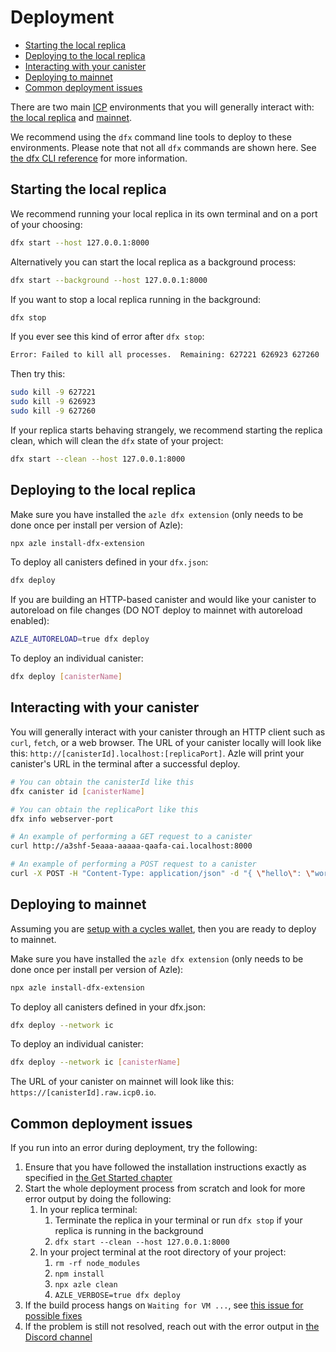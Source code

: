 # Deployment

-   [Starting the local replica](#starting-the-local-replica)
-   [Deploying to the local replica](#deploying-to-the-local-replica)
-   [Interacting with your canister](#interacting-with-your-canister)
-   [Deploying to mainnet](#deploying-to-mainnet)
-   [Common deployment issues](#common-deployment-issues)

There are two main [ICP](https://internetcomputer.org/) environments that you will generally interact with: [the local replica](#deploying-to-the-local-replica) and [mainnet](#deploying-to-mainnet).

We recommend using the `dfx` command line tools to deploy to these environments. Please note that not all `dfx` commands are shown here. See [the dfx CLI reference](https://internetcomputer.org/docs/current/references/cli-reference/dfx-parent) for more information.

## Starting the local replica

We recommend running your local replica in its own terminal and on a port of your choosing:

```bash
dfx start --host 127.0.0.1:8000
```

Alternatively you can start the local replica as a background process:

```bash
dfx start --background --host 127.0.0.1:8000
```

If you want to stop a local replica running in the background:

```bash
dfx stop
```

If you ever see this kind of error after `dfx stop`:

```bash
Error: Failed to kill all processes.  Remaining: 627221 626923 627260
```

Then try this:

```bash
sudo kill -9 627221
sudo kill -9 626923
sudo kill -9 627260
```

If your replica starts behaving strangely, we recommend starting the replica clean, which will clean the `dfx` state of your project:

```bash
dfx start --clean --host 127.0.0.1:8000
```

## Deploying to the local replica

Make sure you have installed the `azle dfx extension` (only needs to be done once per install per version of Azle):

```bash
npx azle install-dfx-extension
```

To deploy all canisters defined in your `dfx.json`:

```bash
dfx deploy
```

If you are building an HTTP-based canister and would like your canister to autoreload on file changes (DO NOT deploy to mainnet with autoreload enabled):

```bash
AZLE_AUTORELOAD=true dfx deploy
```

To deploy an individual canister:

```bash
dfx deploy [canisterName]
```

## Interacting with your canister

You will generally interact with your canister through an HTTP client such as `curl`, `fetch`, or a web browser. The URL of your canister locally will look like this: `http://[canisterId].localhost:[replicaPort]`. Azle will print your canister's URL in the terminal after a successful deploy.

```bash
# You can obtain the canisterId like this
dfx canister id [canisterName]

# You can obtain the replicaPort like this
dfx info webserver-port

# An example of performing a GET request to a canister
curl http://a3shf-5eaaa-aaaaa-qaafa-cai.localhost:8000

# An example of performing a POST request to a canister
curl -X POST -H "Content-Type: application/json" -d "{ \"hello\": \"world\" }" http://a3shf-5eaaa-aaaaa-qaafa-cai.localhost:8000
```

## Deploying to mainnet

Assuming you are [setup with a cycles wallet](https://internetcomputer.org/docs/current/developer-docs/getting-started/cycles/cycles-wallet), then you are ready to deploy to mainnet.

Make sure you have installed the `azle dfx extension` (only needs to be done once per install per version of Azle):

```bash
npx azle install-dfx-extension
```

To deploy all canisters defined in your dfx.json:

```bash
dfx deploy --network ic
```

To deploy an individual canister:

```bash
dfx deploy --network ic [canisterName]
```

The URL of your canister on mainnet will look like this: `https://[canisterId].raw.icp0.io`.

## Common deployment issues

If you run into an error during deployment, try the following:

1. Ensure that you have followed the installation instructions exactly as specified in [the Get Started chapter](./get_started.md#installation)
2. Start the whole deployment process from scratch and look for more error output by doing the following:
    1. In your replica terminal:
        1. Terminate the replica in your terminal or run `dfx stop` if your replica is running in the background
        2. `dfx start --clean --host 127.0.0.1:8000`
    2. In your project terminal at the root directory of your project:
        1. `rm -rf node_modules`
        2. `npm install`
        3. `npx azle clean`
        4. `AZLE_VERBOSE=true dfx deploy`
3. If the build process hangs on `Waiting for VM ...`, see [this issue for possible fixes](https://github.com/containers/podman/issues/20776)
4. If the problem is still not resolved, reach out with the error output in [the Discord channel](https://discord.gg/5Hb6rM2QUM)
